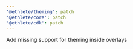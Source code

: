 ```yaml
---
'@ethlete/theming': patch
'@ethlete/core': patch
'@ethlete/cdk': patch
---
```


Add missing support for theming inside overlays
